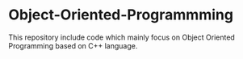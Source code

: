 # Object-Oriented-Programmming
This repository include code which mainly focus on Object Oriented Programming based on C++ language.
